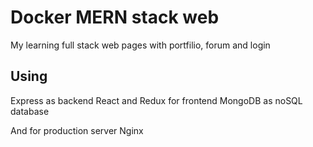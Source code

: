 # Docker MERN stack web

My learning full stack web pages with portfilio, forum and login

## Using 

Express as backend 
React and Redux for frontend
MongoDB as noSQL database

And for production server Nginx
